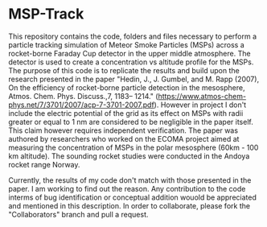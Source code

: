 # MSP-Track
This repository contains the code, folders and files necessary to perform a particle tracking simulation of Meteor Smoke Particles (MSPs) across a rocket-borne Faraday Cup detector in the upper middle atmosphere. The detector is used to create a concentration vs altitude profile for the MSPs. The purpose of this code is to replicate the results and build upon the research presented in the paper "Hedin, J., J. Gumbel, and M. Rapp (2007), On the efficiency of rocket-borne particle detection in the mesosphere, Atmos. Chem. Phys. Discuss.,7, 1183– 1214." (https://www.atmos-chem-phys.net/7/3701/2007/acp-7-3701-2007.pdf). However in project I don't include the electric potential of the grid as its effect on MSPs with radii greater or equal to 1 nm are considered to be negligible in the paper itself. This claim however requires independent verification. The paper was authored by researchers who worked on the ECOMA project aimed at measuring the concentration of MSPs in the polar mesosphere (60km - 100 km altitude). The sounding rocket studies were conducted in the Andoya rocket range Norway.

Currently, the results of my code don't match with those presented in the paper. I am working to find out the reason. Any contribution to the code interms of bug identification or conceptual addition wouold be appreciated and mentioned in this description. In order to collaborate, please fork the "Collaborators" branch and pull a request.
